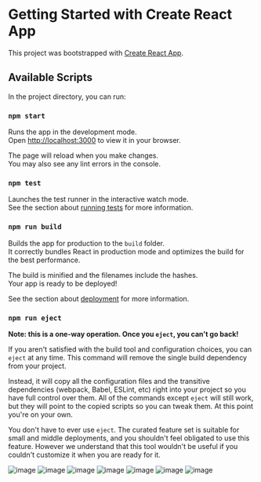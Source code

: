 # Getting Started with Create React App

This project was bootstrapped with [Create React App](https://github.com/facebook/create-react-app).

## Available Scripts

In the project directory, you can run:

### `npm start`

Runs the app in the development mode.\
Open [http://localhost:3000](http://localhost:3000) to view it in your browser.

The page will reload when you make changes.\
You may also see any lint errors in the console.

### `npm test`

Launches the test runner in the interactive watch mode.\
See the section about [running tests](https://facebook.github.io/create-react-app/docs/running-tests) for more information.

### `npm run build`

Builds the app for production to the `build` folder.\
It correctly bundles React in production mode and optimizes the build for the best performance.

The build is minified and the filenames include the hashes.\
Your app is ready to be deployed!

See the section about [deployment](https://facebook.github.io/create-react-app/docs/deployment) for more information.

### `npm run eject`

**Note: this is a one-way operation. Once you `eject`, you can't go back!**

If you aren't satisfied with the build tool and configuration choices, you can `eject` at any time. This command will remove the single build dependency from your project.

Instead, it will copy all the configuration files and the transitive dependencies (webpack, Babel, ESLint, etc) right into your project so you have full control over them. All of the commands except `eject` will still work, but they will point to the copied scripts so you can tweak them. At this point you're on your own.

You don't have to ever use `eject`. The curated feature set is suitable for small and middle deployments, and you shouldn't feel obligated to use this feature. However we understand that this tool wouldn't be useful if you couldn't customize it when you are ready for it.

![image](https://github.com/bilelbzeouich/dentist/assets/80858599/5a7ad6a0-ebee-43ab-b45d-a318a7a8d701)
![image](https://github.com/bilelbzeouich/dentist/assets/80858599/961a98b5-932f-47b1-b8e0-1cc550d07fe9)
![image](https://github.com/bilelbzeouich/dentist/assets/80858599/831b020d-9970-4c29-a950-d1bac52e9897)
![image](https://github.com/bilelbzeouich/dentist/assets/80858599/9634ff01-91ef-40fc-8b1e-f0294e4e6c9f)
![image](https://github.com/bilelbzeouich/dentist/assets/80858599/46392496-5daa-4e9d-a98f-9bdc221bde5b)
![image](https://github.com/bilelbzeouich/dentist/assets/80858599/b544c9b2-06b3-45fc-a971-7fe414ac3764)
![image](https://github.com/bilelbzeouich/dentist/assets/80858599/e0010556-3172-4f81-9e27-9085aaebc157)





